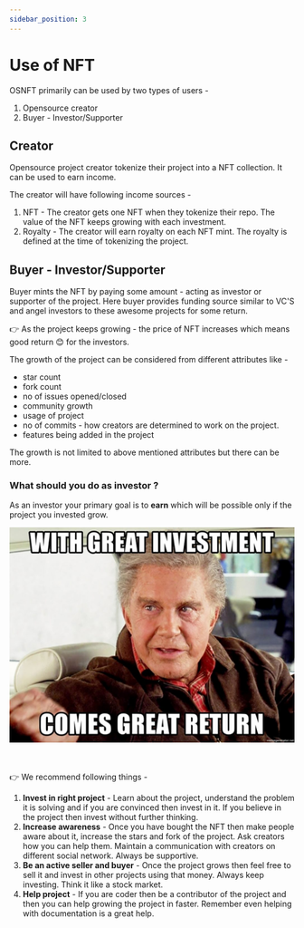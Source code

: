 ```yaml
---
sidebar_position: 3
---
```


# Use of NFT

OSNFT primarily can be used by two types of users - 

1. Opensource creator
2. Buyer - Investor/Supporter


## Creator

Opensource project creator tokenize their project into a NFT collection. It can be used to earn income.

The creator will have following income sources - 

1. NFT - The creator gets one NFT when they tokenize their repo. The value of the NFT keeps growing with each investment.
2. Royalty - The creator will earn royalty on each NFT mint. The royalty is defined at the time of tokenizing the project.

## Buyer - Investor/Supporter

Buyer mints the NFT by paying some amount - acting as investor or supporter of the project. Here buyer provides funding source similar to VC'S and angel investors to these awesome projects for some return. 

👉 As the project keeps growing - the price of NFT increases which means good return 😊 for the investors.

The growth of the project can be considered from different attributes like - 

* star count
* fork count
* no of issues opened/closed
* community growth
* usage of project
* no of commits - how creators are determined to work on the project.
* features being added in the project

The growth is not limited to above mentioned attributes but there can be more.

### What should you do as investor ?

As an investor your primary goal is to **earn** which will be possible only if the project you invested grow.


<img src="/img/investment-meme-quote.jpeg" width="600"  />


<br/><br/>
👉 We recommend following things - 

1. **Invest in right project** - Learn about the project, understand the problem it is solving and if you are convinced then invest in it. If you believe in the project then invest without further thinking. 
2. **Increase awareness** - Once you have bought the NFT then make people aware about it, increase the stars and fork of the project. Ask creators how you can help them. Maintain a communication with creators on different social network. Always be supportive.
3. **Be an active seller and buyer** - Once the project grows then feel free to sell it and invest in other projects using that money. Always keep investing. Think it like a stock market.
4. **Help project** - If you are coder then be a contributor of the project and then you can help growing the project in faster. Remember even helping with documentation is a great help.





